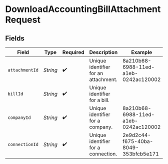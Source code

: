 # DownloadAccountingBillAttachmentRequest


## Fields

| Field                                | Type                                 | Required                             | Description                          | Example                              |
| ------------------------------------ | ------------------------------------ | ------------------------------------ | ------------------------------------ | ------------------------------------ |
| `attachmentId`                       | *String*                             | :heavy_check_mark:                   | Unique identifier for an attachment. | 8a210b68-6988-11ed-a1eb-0242ac120002 |
| `billId`                             | *String*                             | :heavy_check_mark:                   | Unique identifier for a bill.        |                                      |
| `companyId`                          | *String*                             | :heavy_check_mark:                   | Unique identifier for a company.     | 8a210b68-6988-11ed-a1eb-0242ac120002 |
| `connectionId`                       | *String*                             | :heavy_check_mark:                   | Unique identifier for a connection.  | 2e9d2c44-f675-40ba-8049-353bfcb5e171 |
